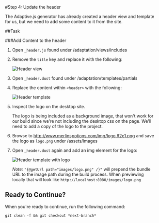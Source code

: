 #Step 4: Update the header

The Adaptive.js generator has already created a header view and template for us, but we need to add some content to it from the site.

##Task

###Add Content to the header

1. Open `_header.js` found under /adaptation/views/includes
2. Remove the `title` key and replace it with the following:

    ![Header view](https://s3.amazonaws.com/uploads.hipchat.com/15359/64553/mzrVgFqr5IwAYJe/Screen%20Shot%202015-01-16%20at%205.02.22%20PM.png)

3. Open `_header.dust` found under /adaptation/templates/partials
4. Replace the content within `<header>` with the following:

    ![Header template](https://s3.amazonaws.com/uploads.hipchat.com/15359/64553/ceuMpLqbsr3zCiK/Screen%20Shot%202015-01-16%20at%205.06.11%20PM.png)

5. Inspect the logo on the desktop site.

    The logo is being included as a background image, that won't work for our build since we're not including the desktop css on the page. We'll need to add a copy of the logo to the project.

6. Browse to http://www.merlinspotions.com/img/logo.62e1.png and save the logo as `logo.png` under /assets/images
7. Open `_header.dust` again and add an img element for the logo:

    ![Header template with logo](https://s3.amazonaws.com/uploads.hipchat.com/15359/64553/xpIjXKi4nTnUzeb/Screen%20Shot%202015-01-16%20at%205.08.42%20PM.png)

    *Note:* `"{@getUrl path="images/logo.png" /}"` will prepend the bundle URL to the image path during the build process. When previewing locally that will look like `http://localhost:8080/images/logo.png`


## Ready to Continue?

When you're ready to continue, run the following command:

```
git clean -f && git checkout *next-branch*
```

